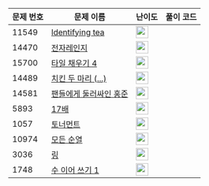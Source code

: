 | 문제 번호 | 문제 이름 | 난이도 | 풀이 코드 |
| --- | --- | --- | --- |
| 11549 | [Identifying tea](https://www.acmicpc.net/problem/11549) | <img height="25px" width="25px=" src="https://static.solved.ac/tier_small/2.svg"/> |  |
| 14470 | [전자레인지](https://www.acmicpc.net/problem/14470) | <img height="25px" width="25px=" src="https://static.solved.ac/tier_small/2.svg"/> |  |
| 15700 | [타일 채우기 4](https://www.acmicpc.net/problem/15700) | <img height="25px" width="25px=" src="https://static.solved.ac/tier_small/2.svg"/> |  |
| 14489 | [치킨 두 마리 (...)](https://www.acmicpc.net/problem/14489) | <img height="25px" width="25px=" src="https://static.solved.ac/tier_small/2.svg"/> |  |
| 14581 | [팬들에게 둘러싸인 홍준](https://www.acmicpc.net/problem/14581) | <img height="25px" width="25px=" src="https://static.solved.ac/tier_small/2.svg"/> |  |
| 5893 | [17배](https://www.acmicpc.net/problem/5893) | <img height="25px" width="25px=" src="https://static.solved.ac/tier_small/2.svg"/> |  |
| 1057 | [토너먼트](https://www.acmicpc.net/problem/1057) | <img height="25px" width="25px=" src="https://static.solved.ac/tier_small/7.svg"/> |  |
| 10974 | [모든 순열](https://www.acmicpc.net/problem/10974) | <img height="25px" width="25px=" src="https://static.solved.ac/tier_small/8.svg"/> |  |
| 3036 | [링](https://www.acmicpc.net/problem/3036) | <img height="25px" width="25px=" src="https://static.solved.ac/tier_small/7.svg"/> |  |
| 1748 | [수 이어 쓰기 1](https://www.acmicpc.net/problem/1748) | <img height="25px" width="25px=" src="https://static.solved.ac/tier_small/7.svg"/> |  |
